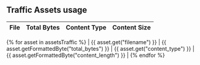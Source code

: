 ## Traffic Assets usage


| File | Total Bytes | Content Type | Content Size |
| ----- | -------- | -------- | -------- |
{% for asset in assetsTraffic %}
| {{ asset.get("filename") }} | {{ asset.getFormattedByte("total_bytes") }} | {{ asset.get("content_type") }} | {{ asset.getFormattedByte("content_length") }} |
{% endfor %}
